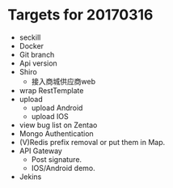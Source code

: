 # Targets for 20170316

- seckill
- Docker
- Git branch
- Api version
- Shiro
  - 接入商城供应商web
- wrap RestTemplate
- upload
  - upload Android
  - upload IOS
- view bug list on Zentao
- Mongo Authentication
- (V)Redis prefix removal or put them in Map.
- API Gateway
  - Post signature.
  - IOS/Android demo.
- Jekins
